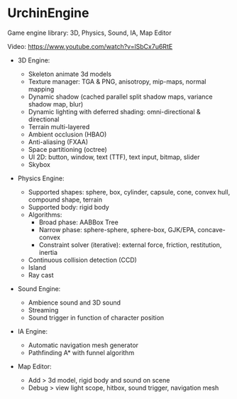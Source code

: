 # UrchinEngine
Game engine library: 3D, Physics, Sound, IA, Map Editor

Video: https://www.youtube.com/watch?v=lSbCx7u6RtE

- 3D Engine:
  - Skeleton animate 3d models
  - Texture manager: TGA & PNG, anisotropy, mip-maps, normal mapping
  - Dynamic shadow (cached parallel split shadow maps, variance shadow map, blur)
  - Dynamic lighting with deferred shading: omni-directional & directional
  - Terrain multi-layered
  - Ambient occlusion (HBAO)
  - Anti-aliasing (FXAA)
  - Space partitioning (octree)
  - UI 2D: button, window, text (TTF), text input, bitmap, slider
  - Skybox

- Physics Engine:
  - Supported shapes: sphere, box, cylinder, capsule, cone, convex hull, compound shape, terrain
  - Supported body: rigid body
  - Algorithms:
    - Broad phase: AABBox Tree
    - Narrow phase: sphere-sphere, sphere-box, GJK/EPA, concave-convex
    - Constraint solver (iterative): external force, friction, restitution, inertia
  - Continuous collision detection (CCD)
  - Island
  - Ray cast

- Sound Engine:
  - Ambience sound and 3D sound
  - Streaming
  - Sound trigger in function of character position

- IA Engine:
  - Automatic navigation mesh generator
  - Pathfinding A* with funnel algorithm
  
- Map Editor:
  - Add > 3d model, rigid body and sound on scene
  - Debug > view light scope, hitbox, sound trigger, navigation mesh
